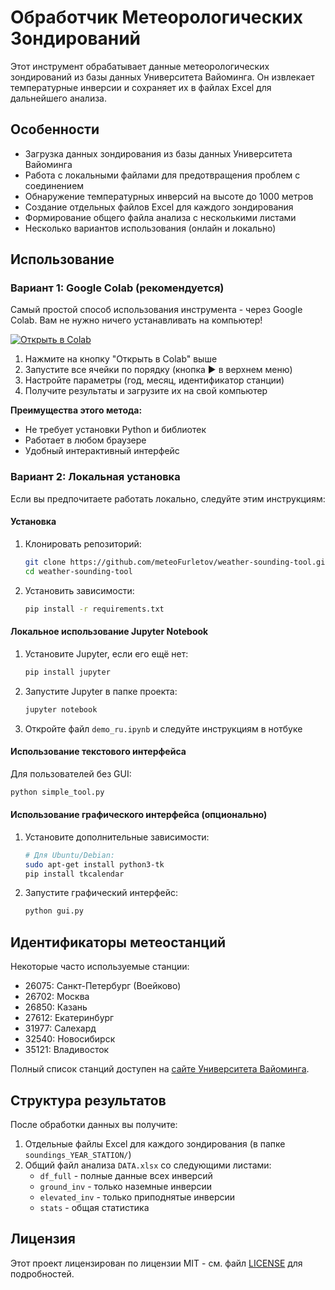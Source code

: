 # Обработчик Метеорологических Зондирований

Этот инструмент обрабатывает данные метеорологических зондирований из базы данных Университета Вайоминга. Он извлекает температурные инверсии и сохраняет их в файлах Excel для дальнейшего анализа.

## Особенности

- Загрузка данных зондирования из базы данных Университета Вайоминга
- Работа с локальными файлами для предотвращения проблем с соединением
- Обнаружение температурных инверсий на высоте до 1000 метров
- Создание отдельных файлов Excel для каждого зондирования
- Формирование общего файла анализа с несколькими листами
- Несколько вариантов использования (онлайн и локально)

## Использование

### Вариант 1: Google Colab (рекомендуется)

Самый простой способ использования инструмента - через Google Colab. Вам не нужно ничего устанавливать на компьютер!

[![Открыть в Colab](https://colab.research.google.com/assets/colab-badge.svg)](https://colab.research.google.com/github/meteoFurletov/weather-sounding-tool/blob/main/demo_ru.ipynb)

1. Нажмите на кнопку "Открыть в Colab" выше
2. Запустите все ячейки по порядку (кнопка ▶ в верхнем меню)
3. Настройте параметры (год, месяц, идентификатор станции)
4. Получите результаты и загрузите их на свой компьютер

**Преимущества этого метода:**
- Не требует установки Python и библиотек
- Работает в любом браузере
- Удобный интерактивный интерфейс

### Вариант 2: Локальная установка

Если вы предпочитаете работать локально, следуйте этим инструкциям:

#### Установка

1. Клонировать репозиторий:
   ```bash
   git clone https://github.com/meteoFurletov/weather-sounding-tool.git
   cd weather-sounding-tool
   ```

2. Установить зависимости:
   ```bash
   pip install -r requirements.txt
   ```

#### Локальное использование Jupyter Notebook

1. Установите Jupyter, если его ещё нет:
   ```bash
   pip install jupyter
   ```

2. Запустите Jupyter в папке проекта:
   ```bash
   jupyter notebook
   ```

3. Откройте файл `demo_ru.ipynb` и следуйте инструкциям в нотбуке

#### Использование текстового интерфейса

Для пользователей без GUI:

```bash
python simple_tool.py
```

#### Использование графического интерфейса (опционально)

1. Установите дополнительные зависимости:
   ```bash
   # Для Ubuntu/Debian:
   sudo apt-get install python3-tk
   pip install tkcalendar
   ```

2. Запустите графический интерфейс:
   ```bash
   python gui.py
   ```

## Идентификаторы метеостанций

Некоторые часто используемые станции:

- 26075: Санкт-Петербург (Воейково)
- 26702: Москва
- 26850: Казань
- 27612: Екатеринбург
- 31977: Салехард
- 32540: Новосибирск
- 35121: Владивосток

Полный список станций доступен на [сайте Университета Вайоминга](http://weather.uwyo.edu/upperair/sounding.html).

## Структура результатов

После обработки данных вы получите:

1. Отдельные файлы Excel для каждого зондирования (в папке `soundings_YEAR_STATION/`)
2. Общий файл анализа `DATA.xlsx` со следующими листами:
   - `df_full` - полные данные всех инверсий
   - `ground_inv` - только наземные инверсии
   - `elevated_inv` - только приподнятые инверсии
   - `stats` - общая статистика

## Лицензия

Этот проект лицензирован по лицензии MIT - см. файл [LICENSE](LICENSE) для подробностей.

